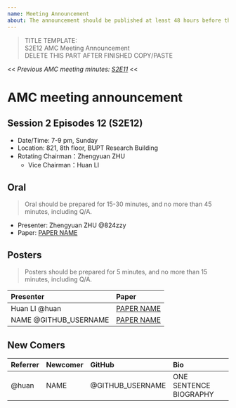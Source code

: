 ```yaml
---
name: Meeting Announcement
about: The announcement should be published at least 48 hours before the meeting, and the minutes should be published no more than 48 hours after the meeting.
---
```

> TITLE TEMPLATE:  
> S2E12 AMC Meeting Announcement  
> DELETE THIS PART AFTER FINISHED COPY/PASTE

<< _Previous AMC meeting minutes: [S2E11](https://ai-ml.club/events/seminar-meeting-minutes-2-11/)_ <<

# AMC meeting announcement

## Session 2 Episodes 12 (S2E12)

- Date/Time: 7-9 pm, Sunday
- Location: 821, 8th floor, BUPT Research Building
- Rotating Chairman：Zhengyuan ZHU
  - Vice Chairman：Huan LI

## Oral

> Oral should be prepared for 15-30 minutes, and no more than 45 minutes, including Q/A.

- Presenter: Zhengyuan ZHU @824zzy
- Paper: [PAPER NAME](https://arxiv.org/PAPER_URL)

## Posters

> Posters should be prepared for 5 minutes, and no more than 15 minutes, including Q/A.

| Presenter | Paper |
| :--- | :--- |
| Huan LI @huan | [PAPER NAME](https://arxiv.org/PAPER_URL) |
| NAME @GITHUB_USERNAME | [PAPER NAME](https://arxiv.org/PAPER_URL) |

## New Comers

| Referrer | Newcomer | GitHub | Bio |
| :--- | :--- |  :--- |  :--- |
| @huan | NAME | @GITHUB_USERNAME | ONE SENTENCE BIOGRAPHY |
